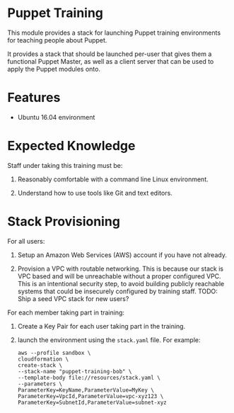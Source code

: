 # Puppet Training

This module provides a stack for launching Puppet training environments for
teaching people about Puppet.

It provides a stack that should be launched per-user that gives them a
functional Puppet Master, as well as a client server that can be used to apply
the Puppet modules onto.


# Features

* Ubuntu 16.04 environment


# Expected Knowledge

Staff under taking this training must be:

1. Reasonably comfortable with a command line Linux environment.

2. Understand how to use tools like Git and text editors.


# Stack Provisioning

For all users:

1. Setup an Amazon Web Services (AWS) account if you have not already.

2. Provision a VPC with routable networking. This is because our stack is VPC
   based and will be unreachable without a proper configured VPC. This is an
   intentional security step, to avoid building publicly reachable systems
   that could be insecurely configured by training staff.
   TODO: Ship a seed VPC stack for new users?


For each member taking part in training:

1. Create a Key Pair for each user taking part in the training.

2. launch the environment using the `stack.yaml` file. For example:
    ```
    aws --profile sandbox \
    cloudformation \
    create-stack \
    --stack-name "puppet-training-bob" \
    --template-body file://resources/stack.yaml \
    --parameters \
    ParameterKey=KeyName,ParameterValue=MyKey \
    ParameterKey=VpcId,ParameterValue=vpc-xyz123 \
    ParameterKey=SubnetId,ParameterValue=subnet-xyz
    ```
